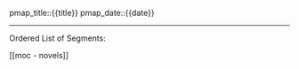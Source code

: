 pmap_title::{{title}}
pmap_date::{{date}}

************************************
Ordered List of Segments:



[[moc - novels]]
